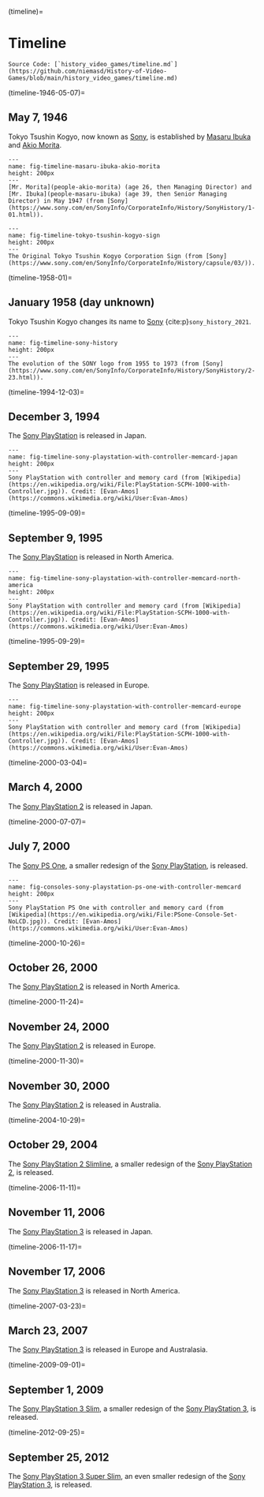 (timeline)=
# Timeline

```{note}
Source Code: [`history_video_games/timeline.md`](https://github.com/niemasd/History-of-Video-Games/blob/main/history_video_games/timeline.md)
```

(timeline-1946-05-07)=
## May 7, 1946
Tokyo Tsushin Kogyo, now known as [Sony](consoles-sony), is established by [Masaru Ibuka](people-masaru-ibuka) and [Akio Morita](people-akio-morita).

```{figure} ../images/people/masaru-ibuka-akio-morita.jpg
---
name: fig-timeline-masaru-ibuka-akio-morita
height: 200px
---
[Mr. Morita](people-akio-morita) (age 26, then Managing Director) and [Mr. Ibuka](people-masaru-ibuka) (age 39, then Senior Managing Director) in May 1947 (from [Sony](https://www.sony.com/en/SonyInfo/CorporateInfo/History/SonyHistory/1-01.html)).
```

```{figure} ../images/logos/tokyo-tsushin-kogyo-sign.jpg
---
name: fig-timeline-tokyo-tsushin-kogyo-sign
height: 200px
---
The Original Tokyo Tsushin Kogyo Corporation Sign (from [Sony](https://www.sony.com/en/SonyInfo/CorporateInfo/History/capsule/03/)).
```

(timeline-1958-01)=
## January 1958 (day unknown)
Tokyo Tsushin Kogyo changes its name to [Sony](consoles-sony) {cite:p}`sony_history_2021`.

```{figure} ../images/logos/sony-history.jpg
---
name: fig-timeline-sony-history
height: 200px
---
The evolution of the SONY logo from 1955 to 1973 (from [Sony](https://www.sony.com/en/SonyInfo/CorporateInfo/History/SonyHistory/2-23.html)).
```

(timeline-1994-12-03)=
## December 3, 1994
The [Sony PlayStation](consoles-sony-playstation) is released in Japan.

```{figure} ../images/consoles/sony-playstation-with-controller-memcard.jpg
---
name: fig-timeline-sony-playstation-with-controller-memcard-japan
height: 200px
---
Sony PlayStation with controller and memory card (from [Wikipedia](https://en.wikipedia.org/wiki/File:PlayStation-SCPH-1000-with-Controller.jpg)). Credit: [Evan-Amos](https://commons.wikimedia.org/wiki/User:Evan-Amos)
```

(timeline-1995-09-09)=
## September 9, 1995
The [Sony PlayStation](consoles-sony-playstation) is released in North America.

```{figure} ../images/consoles/sony-playstation-with-controller-memcard.jpg
---
name: fig-timeline-sony-playstation-with-controller-memcard-north-america
height: 200px
---
Sony PlayStation with controller and memory card (from [Wikipedia](https://en.wikipedia.org/wiki/File:PlayStation-SCPH-1000-with-Controller.jpg)). Credit: [Evan-Amos](https://commons.wikimedia.org/wiki/User:Evan-Amos)
```

(timeline-1995-09-29)=
## September 29, 1995
The [Sony PlayStation](consoles-sony-playstation) is released in Europe.

```{figure} ../images/consoles/sony-playstation-with-controller-memcard.jpg
---
name: fig-timeline-sony-playstation-with-controller-memcard-europe
height: 200px
---
Sony PlayStation with controller and memory card (from [Wikipedia](https://en.wikipedia.org/wiki/File:PlayStation-SCPH-1000-with-Controller.jpg)). Credit: [Evan-Amos](https://commons.wikimedia.org/wiki/User:Evan-Amos)
```

(timeline-2000-03-04)=
## March 4, 2000
The [Sony PlayStation 2](consoles-sony-playstation-2) is released in Japan.

(timeline-2000-07-07)=
## July 7, 2000
The [Sony PS One](consoles-sony-playstation-ps-one), a smaller redesign of the [Sony PlayStation](consoles-sony-playstation), is released.

```{figure} ../images/consoles/sony-playstation-ps-one-with-controller-memcard.jpg
---
name: fig-consoles-sony-playstation-ps-one-with-controller-memcard
height: 200px
---
Sony PlayStation PS One with controller and memory card (from [Wikipedia](https://en.wikipedia.org/wiki/File:PSone-Console-Set-NoLCD.jpg)). Credit: [Evan-Amos](https://commons.wikimedia.org/wiki/User:Evan-Amos)
```

(timeline-2000-10-26)=
## October 26, 2000
The [Sony PlayStation 2](consoles-sony-playstation-2) is released in North America.

(timeline-2000-11-24)=
## November 24, 2000
The [Sony PlayStation 2](consoles-sony-playstation-2) is released in Europe.

(timeline-2000-11-30)=
## November 30, 2000
The [Sony PlayStation 2](consoles-sony-playstation-2) is released in Australia.

(timeline-2004-10-29)=
## October 29, 2004
The [Sony PlayStation 2 Slimline](consoles-sony-playstation-2-slimline), a smaller redesign of the [Sony PlayStation 2](consoles-sony-playstation-2), is released.

(timeline-2006-11-11)=
## November 11, 2006
The [Sony PlayStation 3](consoles-sony-playstation-3) is released in Japan.

(timeline-2006-11-17)=
## November 17, 2006
The [Sony PlayStation 3](consoles-sony-playstation-3) is released in North America.

(timeline-2007-03-23)=
## March 23, 2007
The [Sony PlayStation 3](consoles-sony-playstation-3) is released in Europe and Australasia.

(timeline-2009-09-01)=
## September 1, 2009
The [Sony PlayStation 3 Slim](consoles-sony-playstation-3-slim), a smaller redesign of the [Sony PlayStation 3](consoles-sony-playstation-3), is released.

(timeline-2012-09-25)=
## September 25, 2012
The [Sony PlayStation 3 Super Slim](consoles-sony-playstation-3-super-slim), an even smaller redesign of the [Sony PlayStation 3](consoles-sony-playstation-3), is released.
